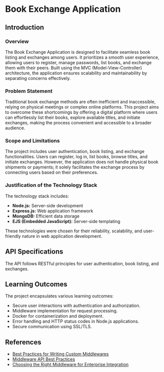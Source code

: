 # Book Exchange Application

## Introduction

### Overview
The Book Exchange Application is designed to facilitate seamless book listing and exchanges among users. It prioritizes a smooth user experience, allowing users to register, manage passwords, list books, and exchange them with their peers. Built using the MVC (Model-View-Controller) architecture, the application ensures scalability and maintainability by separating concerns effectively.

### Problem Statement
Traditional book exchange methods are often inefficient and inaccessible, relying on physical meetings or complex online platforms. This project aims to overcome these shortcomings by offering a digital platform where users can effortlessly list their books, explore available titles, and initiate exchanges, making the process convenient and accessible to a broader audience.

### Scope and Limitations
The project includes user authentication, book listing, and exchange functionalities. Users can register, log in, list books, browse titles, and initiate exchanges. However, the application does not handle physical book shipments or payments; it solely facilitates the exchange process by connecting users based on their preferences.

### Justification of the Technology Stack
The technology stack includes:
- **Node.js:** Server-side development
- **Express.js:** Web application framework
- **MongoDB:** Efficient data storage
- **EJS (Embedded JavaScript):** Server-side templating

These technologies were chosen for their reliability, scalability, and user-friendly nature in web application development.


## API Specifications
The API follows RESTful principles for user authentication, book listing, and exchanges.

## Learning Outcomes
The project encapsulates various learning outcomes:
- Secure user interactions with authentication and authorization.
- Middleware implementation for request processing.
- Docker for containerization and deployment.
- Error handling and HTTP status codes in Node.js applications.
- Secure communication using SSL/TLS.

## References
- [Best Practices for Writing Custom Middlewares](https://medium.com/@dushyanthak/best-practices-for-writing-custom-middlewares-in-asp-net-core-97b58c50cf9c)
- [Middleware API Best Practices](https://stackoverflow.com/questions/62398/what-are-the-best-practices-for-the-middleware-api)
- [Choosing the Right Middleware for Enterprise Integration](https://www.omnitas.com/how-to-choose-the-right-middleware-for-enterprise-integration/)
